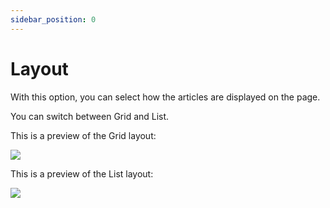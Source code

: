 ```yaml
---
sidebar_position: 0
---
```


# Layout

With this option, you can select how the articles are displayed on the page.

You can switch between Grid and List.

This is a preview of the Grid layout:

![](https://daily-now-res.cloudinary.com/image/upload/v1636452294/docs/newlayout1.jpg)

This is a preview of the List layout:

![](https://daily-now-res.cloudinary.com/image/upload/v1636452294/docs/newlayout2.jpg)